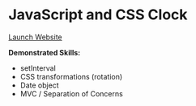 # JavaScript and CSS Clock

[Launch Website](https://laurenfromseattle.github.io/JavaScript30/02%20-%20JS%20and%20CSS%20Clock)

**Demonstrated Skills:**
* setInterval
* CSS transformations (rotation)
* Date object
* MVC / Separation of Concerns
